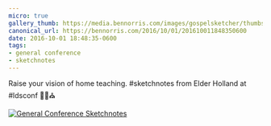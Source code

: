 ```yaml
---
micro: true
gallery_thumb: https://media.bennorris.com/images/gospelsketcher/thumbs/oct-16-3-holland-01.jpg
canonical_url: https://bennorris.com/2016/10/01/201610011848350600
date: 2016-10-01 18:48:35-0600
tags:
- general conference
- sketchnotes
---
```


Raise your vision of home teaching. #sketchnotes from Elder Holland at #ldsconf ✍🏼⛪️

[![General Conference Sketchnotes](https://media.bennorris.com/images/gospelsketcher/general-conference/oct-2016/oct-16-3-holland-01.jpg)](https://media.bennorris.com/images/gospelsketcher/general-conference/oct-2016/oct-16-3-holland-01.jpg)
